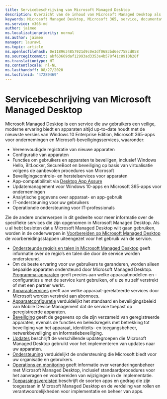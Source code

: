 ```yaml
---
title: Servicebeschrijving van Microsoft Managed Desktop
description: Overzicht van de inhoud van Microsoft Managed Desktop als service
keywords: Microsoft Managed Desktop, Microsoft 365, service, documentatie
ms.service: m365-md
author: jaimeo
ms.localizationpriority: normal
ms.author: jaimeo
manager: laurawi
ms.topic: article
ms.openlocfilehash: 0e1189634857921d9c0e3df0683bd6e7758cd058
ms.sourcegitcommit: abf63669daf12993ad3353e4b578f41c8910b20f
ms.translationtype: HT
ms.contentlocale: nl-NL
ms.lasthandoff: 08/27/2020
ms.locfileid: "47289469"
---
```

# <a name="microsoft-managed-desktop-service-description"></a>Servicebeschrijving van Microsoft Managed Desktop

Microsoft Managed Desktop is een service die uw gebruikers een veilige, moderne ervaring biedt en apparaten altijd up-to-date houdt met de nieuwste versies van Windows 10 Enterprise Edition, Microsoft 365-apps voor ondernemingen en Microsoft-beveiligingsservices, waaronder:

- Vereenvoudigde registratie van nieuwe apparaten
- Configuratie van apparaten
- Functies om gebruikers en apparaten te beveiligen, inclusief Windows Hello, BitLocker, SecureBoot en beveiliging op basis van virtualisatie volgens de aanbevolen procedures van Microsoft
- Beveiligingscontrole- en herstelservices voor apparaten
- App-compatibiliteit via [Desktop App Assure](https://docs.microsoft.com/fasttrack/win-10-desktop-app-assure)
- Updatemanagement voor Windows 10-apps en Microsoft 365-apps voor ondernemingen
- Analytische gegevens over apparaat- en app-gebruik
- IT-ondersteuning voor uw gebruikers
- Operationele ondersteuning voor IT-professionals

Zie de andere onderwerpen in dit gedeelte voor meer informatie over de specifieke services die zijn opgenomen in Microsoft Managed Desktop. Als u al hebt besloten dat u Microsoft Managed Desktop wilt gaan gebruiken, worden in de onderwerpen in [Voorbereiden op Microsoft Managed Desktop](https://docs.microsoft.com/microsoft-365/managed-desktop/get-ready/) de voorbereidingsstappen uiteengezet voor het gebruik van de service.

- [Ondersteunde regio‘s en talen in Microsoft Managed Desktop](regions-languages.md) geeft informatie over de regio‘s en talen die door de service worden ondersteund.
- Om de beste ervaring voor uw gebruikers te garanderen, worden alleen bepaalde apparaten ondersteund door Microsoft Managed Desktop. [Programma-apparaten](device-list.md) geeft precies aan welke apparaatmodellen en -configuraties u met de service kunt gebruiken, of u ze nu zelf verstrekt of met een partner werkt.
- [Apparaatservices](device-services.md) geeft aan welke apparaat-gerelateerde services door Microsoft worden verstrekt aan abonnees.
- [Apparaatconfiguratie](device-policies.md) verduidelijkt het standaard en beveiligingsbeleid van Mobile Device Management dat de service toepast op geregistreerde apparaten.
- [Beveiliging](security.md) geeft de gegevens op die zijn verzameld van geregistreerde apparaten, evenals de functies en beleidsregels met betrekking tot beveiliging van het apparaat, identiteits- en toegangsbeheer, netwerkbeveiliging en informatiebeveiliging.
- [Updates](updates.md) beschrijft de verschillende updategroepen die Microsoft Managed Desktop gebruikt voor het implementeren van updates naar uw apparaten.
- [Ondersteuning](support.md) verduidelijkt de ondersteuning die Microsoft biedt voor uw organisatie en gebruikers.
- [Operations en monitoring](operations-and-monitoring.md) geeft informatie over veranderingenbeheer met Microsoft Managed Desktop, inclusief standaardprocedures voor het aanvragen en voorbereiden van wijzigingen in de implementatie.
- [Toepassingsvereisten](mmd-app-requirements.md) beschrijft de soorten apps en gedrag die zijn toegestaan in Microsoft Managed Desktop en de verdeling van rollen en verantwoordelijkheden voor implementatie en beheer van apps.
